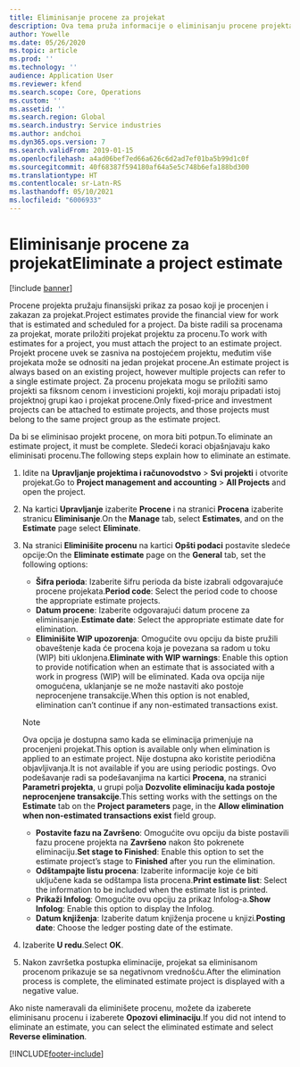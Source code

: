 ```yaml
---
title: Eliminisanje procene za projekat
description: Ova tema pruža informacije o eliminisanju procene projekta nakon što je završena.
author: Yowelle
ms.date: 05/26/2020
ms.topic: article
ms.prod: ''
ms.technology: ''
audience: Application User
ms.reviewer: kfend
ms.search.scope: Core, Operations
ms.custom: ''
ms.assetid: ''
ms.search.region: Global
ms.search.industry: Service industries
ms.author: andchoi
ms.dyn365.ops.version: 7
ms.search.validFrom: 2019-01-15
ms.openlocfilehash: a4ad06bef7ed66a626c6d2ad7ef01ba5b99d1c0f
ms.sourcegitcommit: 40f68387f594180af64a5e5c748b6efa188bd300
ms.translationtype: HT
ms.contentlocale: sr-Latn-RS
ms.lasthandoff: 05/10/2021
ms.locfileid: "6006933"
---
```

# <a name="eliminate-a-project-estimate"></a><span data-ttu-id="b968a-103">Eliminisanje procene za projekat</span><span class="sxs-lookup"><span data-stu-id="b968a-103">Eliminate a project estimate</span></span>

[!include [banner](../includes/banner.md)]

<span data-ttu-id="b968a-104">Procene projekta pružaju finansijski prikaz za posao koji je procenjen i zakazan za projekat.</span><span class="sxs-lookup"><span data-stu-id="b968a-104">Project estimates provide the financial view for work that is estimated and scheduled for a project.</span></span> <span data-ttu-id="b968a-105">Da biste radili sa procenama za projekat, morate priložiti projekat projektu za procenu.</span><span class="sxs-lookup"><span data-stu-id="b968a-105">To work with estimates for a project, you must attach the project to an estimate project.</span></span> <span data-ttu-id="b968a-106">Projekt procene uvek se zasniva na postojećem projektu, međutim više projekata može se odnositi na jedan projekat procene.</span><span class="sxs-lookup"><span data-stu-id="b968a-106">An estimate project is always based on an existing project, however multiple projects can refer to a single estimate project.</span></span> <span data-ttu-id="b968a-107">Za procenu projekata mogu se priložiti samo projekti sa fiksnom cenom i investicioni projekti, koji moraju pripadati istoj projektnoj grupi kao i projekat procene.</span><span class="sxs-lookup"><span data-stu-id="b968a-107">Only fixed-price and investment projects can be attached to estimate projects, and those projects must belong to the same project group as the estimate project.</span></span>

<span data-ttu-id="b968a-108">Da bi se eliminisao projekt procene, on mora biti potpun.</span><span class="sxs-lookup"><span data-stu-id="b968a-108">To eliminate an estimate project, it must be complete.</span></span> <span data-ttu-id="b968a-109">Sledeći koraci objašnjavaju kako eliminisati procenu.</span><span class="sxs-lookup"><span data-stu-id="b968a-109">The following steps explain how to eliminate an estimate.</span></span>

1. <span data-ttu-id="b968a-110">Idite na **Upravljanje projektima i računovodstvo** > **Svi projekti** i otvorite projekat.</span><span class="sxs-lookup"><span data-stu-id="b968a-110">Go to **Project management and accounting** > **All Projects** and open the project.</span></span> 
2. <span data-ttu-id="b968a-111">Na kartici **Upravljanje** izaberite **Procene** i na stranici **Procena** izaberite stranicu **Eliminisanje**.</span><span class="sxs-lookup"><span data-stu-id="b968a-111">On the **Manage** tab, select **Estimates**, and on the **Estimate** page select **Eliminate**.</span></span>
3. <span data-ttu-id="b968a-112">Na stranici **Eliminišite procenu** na kartici **Opšti podaci** postavite sledeće opcije:</span><span class="sxs-lookup"><span data-stu-id="b968a-112">On the **Eliminate estimate** page on the **General** tab, set the following options:</span></span>

   - <span data-ttu-id="b968a-113">**Šifra perioda**: Izaberite šifru perioda da biste izabrali odgovarajuće procene projekata.</span><span class="sxs-lookup"><span data-stu-id="b968a-113">**Period code**: Select the period code to choose the appropriate estimate projects.</span></span> 
   - <span data-ttu-id="b968a-114">**Datum procene**: Izaberite odgovarajući datum procene za eliminisanje.</span><span class="sxs-lookup"><span data-stu-id="b968a-114">**Estimate date**: Select the appropriate estimate date for elimination.</span></span>
   - <span data-ttu-id="b968a-115">**Eliminišite WIP upozorenja**: Omogućite ovu opciju da biste pružili obaveštenje kada će procena koja je povezana sa radom u toku (WIP) biti uklonjena.</span><span class="sxs-lookup"><span data-stu-id="b968a-115">**Eliminate with WIP warnings**: Enable this option to provide notification when an estimate that is associated with a work in progress (WIP) will be eliminated.</span></span> <span data-ttu-id="b968a-116">Kada ova opcija nije omogućena, uklanjanje se ne može nastaviti ako postoje neprocenjene transakcije.</span><span class="sxs-lookup"><span data-stu-id="b968a-116">When this option is not enabled, elimination can’t continue if any non-estimated transactions exist.</span></span> 
   > [!NOTE]
   > <span data-ttu-id="b968a-117">Ova opcija je dostupna samo kada se eliminacija primenjuje na procenjeni projekat.</span><span class="sxs-lookup"><span data-stu-id="b968a-117">This option is available only when elimination is applied to an estimate project.</span></span> <span data-ttu-id="b968a-118">Nije dostupna ako koristite periodična objavljivanja.</span><span class="sxs-lookup"><span data-stu-id="b968a-118">It is not available if you are using periodic postings.</span></span> <span data-ttu-id="b968a-119">Ovo podešavanje radi sa podešavanjima na kartici **Procena**, na stranici **Parametri projekta**, u grupi polja **Dozvolite eliminaciju kada postoje neprocenjene transakcije**.</span><span class="sxs-lookup"><span data-stu-id="b968a-119">This setting works with the settings on the **Estimate** tab on the **Project parameters** page, in the **Allow elimination when non-estimated transactions exist** field group.</span></span>
   - <span data-ttu-id="b968a-120">**Postavite fazu na Završeno**: Omogućite ovu opciju da biste postavili fazu procene projekta na **Završeno** nakon što pokrenete eliminaciju.</span><span class="sxs-lookup"><span data-stu-id="b968a-120">**Set stage to Finished**: Enable this option to set the estimate project’s stage to **Finished** after you run the elimination.</span></span>
   - <span data-ttu-id="b968a-121">**Odštampajte listu procena**: Izaberite informacije koje će biti uključene kada se odštampa lista procena.</span><span class="sxs-lookup"><span data-stu-id="b968a-121">**Print estimate list**: Select the information to be included when the estimate list is printed.</span></span>
   - <span data-ttu-id="b968a-122">**Prikaži Infolog**: Omogućite ovu opciju za prikaz Infolog-a.</span><span class="sxs-lookup"><span data-stu-id="b968a-122">**Show Infolog**: Enable this option to display the Infolog.</span></span>
   - <span data-ttu-id="b968a-123">**Datum knjiženja**: Izaberite datum knjiženja procene u knjizi.</span><span class="sxs-lookup"><span data-stu-id="b968a-123">**Posting date**: Choose the ledger posting date of the estimate.</span></span>

4.  <span data-ttu-id="b968a-124">Izaberite **U redu**.</span><span class="sxs-lookup"><span data-stu-id="b968a-124">Select **OK**.</span></span>
5. <span data-ttu-id="b968a-125">Nakon završetka postupka eliminacije, projekat sa eliminisanom procenom prikazuje se sa negativnom vrednošću.</span><span class="sxs-lookup"><span data-stu-id="b968a-125">After the elimination process is complete, the eliminated estimate project is displayed with a negative value.</span></span> 

<span data-ttu-id="b968a-126">Ako niste nameravali da eliminišete procenu, možete da izaberete eliminisanu procenu i izaberete **Opozovi eliminaciju**.</span><span class="sxs-lookup"><span data-stu-id="b968a-126">If you did not intend to eliminate an estimate, you can select the eliminated estimate and select **Reverse elimination**.</span></span>   


[!INCLUDE[footer-include](../includes/footer-banner.md)]